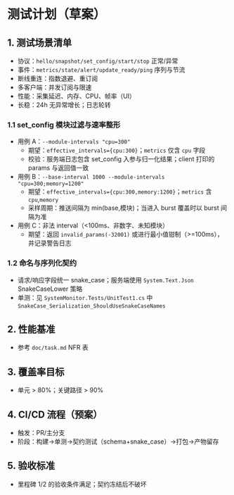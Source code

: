 # 测试计划（草案）

## 1. 测试场景清单
- 协议：`hello/snapshot/set_config/start/stop` 正常/异常
- 事件：`metrics/state/alert/update_ready/ping` 序列与节流
- 断线重连：指数退避、重订阅
- 多客户端：并发订阅与限速
- 性能：采集延迟、内存、CPU、帧率（UI）
- 长稳：24h 无异常增长；日志轮转

### 1.1 set_config 模块过滤与速率整形
- 用例 A：`--module-intervals "cpu=300"`
  - 期望：`effective_intervals={cpu:300}`；`metrics` 仅含 `cpu` 字段
  - 校验：服务端日志包含 set_config 入参与归一化结果；client 打印的 params 与返回值一致
- 用例 B：`--base-interval 1000 --module-intervals "cpu=300;memory=1200"`
  - 期望：`effective_intervals={cpu:300,memory:1200}`；`metrics` 含 `cpu`,`memory`
  - 采样周期：推送间隔为 min(base,模块)；当进入 burst 覆盖时以 burst 间隔为准
- 用例 C：非法 interval（<100ms、非数字、未知模块）
  - 期望：返回 `invalid_params(-32001)` 或进行最小值钳制（>=100ms），并记录警告日志

### 1.2 命名与序列化契约
- 请求/响应字段统一 snake_case；服务端使用 `System.Text.Json` SnakeCaseLower 策略
- 单测：见 `SystemMonitor.Tests/UnitTest1.cs` 中 `SnakeCase_Serialization_ShouldUseSnakeCaseNames`

## 2. 性能基准
- 参考 `doc/task.md` NFR 表

## 3. 覆盖率目标
- 单元 > 80%；关键路径 > 90%

## 4. CI/CD 流程（预案）
- 触发：PR/主分支
- 阶段：构建→单测→契约测试（schema+snake_case）→打包→产物留存

## 5. 验收标准
- 里程碑 1/2 的验收条件满足；契约冻结后不破坏
